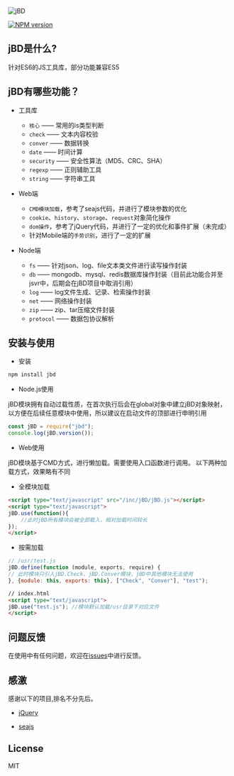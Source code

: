 ![jBD](jBD-logo.png)

[![NPM version][npm-image]][npm-url]


## jBD是什么?

针对ES6的JS工具库，部分功能兼容ES5
  
  
## jBD有哪些功能？

* 工具库
	* `核心` —— 常用的is类型判断
	* `check` —— 文本内容校验
	* `conver` —— 数据转换
	* `date` —— 时间计算
	* `security` —— 安全性算法（MD5、CRC、SHA）
	* `regexp` —— 正则辅助工具
	* `string` —— 字符串工具
  
* Web端
	* `CMD模块加载`，参考了seajs代码，并进行了模块参数的优化
	* `cookie`、`history`、`storage`、`request`对象简化操作
	* `dom操作`，参考了jQuery代码，并进行了一定的优化和事件扩展（未完成）
	* 针对Mobile端的`手势识别`，进行了一定的扩展
   
* Node端
	* `fs` —— 针对json、log、file文本类文件进行读写操作封装
	* `db` —— mongodb、mysql、redis数据库操作封装（目前此功能合并至jsvr中，后期会在jBD项目中取消引用）
	* `log` —— log文件生成、记录、检索操作封装
	* `net` —— 网络操作封装
	* `zip` —— zip、tar压缩文件封装
	* `protocol` —— 数据包协议解析
  
  
## 安装与使用

- 安装

```bash
npm install jbd
```
  
- Node.js使用

jBD模块拥有自动过载性质，在首次执行后会在global对象中建立jBD对象映射，以方便在后续任意模块中使用，所以建议在启动文件的顶部进行申明引用

```node.js
const jBD = require("jbd");
console.log(jBD.version());
```
  
  
- Web使用

jBD模块基于CMD方式，进行懒加载。需要使用入口函数进行调用。
以下两种加载方式，效果略有不同
  
  
* 全模块加载

```html
<script type="text/javascript" src="/inc/jBD/jBD.js"></script>
<script type="text/javascript">
jBD.use(function(){
    //此时jBD所有模块会被全部载入，相对加载时间较长
});
</script>
```
  
  
* 按需加载

```javascript
// /usr/test.js
jBD.define(function (module, exports, require) {
// 此时模块只引入jBD.Check、jBD.Conver模块，jBD中其他模块无法使用
}, {module: this, exports: this}, ["Check", "Conver"], "test");
```

```html
// index.html
<script type="text/javascript">
jBD.use("test.js"); //模块默认加载/usr目录下对应文件
</script>
```

## 问题反馈

在使用中有任何问题，欢迎在[issues](https://github.com/buddydeus/jBD/issues)中进行反馈。


## 感激

感谢以下的项目,排名不分先后。

* [jQuery](http://jquery.com)

* [seajs](https://github.com/seajs/seajs)
  
  
## License

  MIT

[npm-image]: https://img.shields.io/npm/v/jbd.svg?style=flat-square
[npm-url]: https://www.npmjs.com/package/jbd
